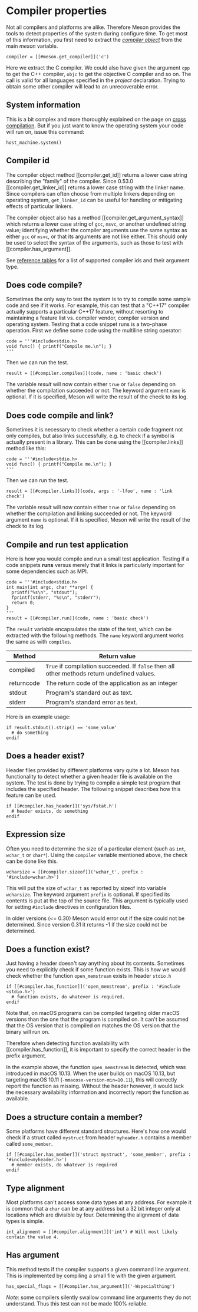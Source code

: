 # Compiler properties

Not all compilers and platforms are alike. Therefore Meson provides
the tools to detect properties of the system during configure time. To
get most of this information, you first need to extract the *[compiler
object](Reference-manual_returned_compiler.md)* from the main
*meson* variable.

```meson
compiler = [[#meson.get_compiler]]('c')
```

Here we extract the C compiler. We could also have given the argument
`cpp` to get the C++ compiler, `objc` to get the objective C compiler
and so on. The call is valid for all languages specified in the
*project* declaration. Trying to obtain some other compiler will lead
to an unrecoverable error.

## System information

This is a bit complex and more thoroughly explained on the page on
[cross compilation](Cross-compilation.md). But if you just want to
know the operating system your code will run on, issue this command:

```meson
host_machine.system()
```

## Compiler id

The compiler object method [[compiler.get_id]] returns a
lower case string describing the "family" of the compiler. Since 0.53.0
[[compiler.get_linker_id]] returns a lower case string with the linker name. Since
compilers can often choose from multiple linkers depending on operating
system, `get_linker_id` can be useful for handling or mitigating effects
of particular linkers.

The compiler object also has a method [[compiler.get_argument_syntax]] which
returns a lower case string of `gcc`, `msvc`, or another undefined string
value; identifying whether the compiler arguments use the same syntax as
either `gcc` or `msvc`, or that its arguments are not like either. This should
only be used to select the syntax of the arguments, such as those to test
with [[compiler.has_argument]].

See [reference tables](Reference-tables.md#compiler-ids) for a list of
supported compiler ids and their argument type.

## Does code compile?

Sometimes the only way to test the system is to try to compile some
sample code and see if it works. For example, this can test that a
"C++17" compiler actually supports a particular C++17 feature,
without resorting to maintaining a feature list vs. compiler vendor,
compiler version and operating system.
Testing that a code snippet runs is a two-phase operation. First
we define some code using the multiline string operator:

```meson
code = '''#include<stdio.h>
void func() { printf("Compile me.\n"); }
'''
```

Then we can run the test.

```meson
result = [[#compiler.compiles]](code, name : 'basic check')
```

The variable *result* will now contain either `true` or `false`
depending on whether the compilation succeeded or not. The keyword
argument `name` is optional. If it is specified, Meson will write the
result of the check to its log.

## Does code compile and link?

Sometimes it is necessary to check whether a certain code fragment not
only compiles, but also links successfully, e.g. to check if a symbol
is actually present in a library. This can be done using the
[[compiler.links]] method like this:

```meson
code = '''#include<stdio.h>
void func() { printf("Compile me.\n"); }
'''
```

Then we can run the test.

```meson
result = [[#compiler.links]](code, args : '-lfoo', name : 'link check')
```

The variable *result* will now contain either `true` or `false`
depending on whether the compilation and linking succeeded or not. The
keyword argument `name` is optional. If it is specified, Meson will
write the result of the check to its log.

## Compile and run test application

Here is how you would compile and run a small test application.
Testing if a code snippets **runs** versus merely that it links
is particularly important for some dependencies such as MPI.

```meson
code = '''#include<stdio.h>
int main(int argc, char **argv) {
  printf("%s\n", "stdout");
  fprintf(stderr, "%s\n", "stderr");
  return 0;
}
'''
result = [[#compiler.run]](code, name : 'basic check')
```

The `result` variable encapsulates the state of the test, which can be
extracted with the following methods. The `name` keyword argument
works the same as with `compiles`.

| Method     | Return value                                                                                |
| ------     | ------------                                                                                |
| compiled   | `True` if compilation succeeded. If `false` then all other methods return undefined values. |
| returncode | The return code of the application as an integer                                            |
| stdout     | Program's standard out as text.                                                             |
| stderr     | Program's standard error as text.                                                           |

Here is an example usage:

```meson
if result.stdout().strip() == 'some_value'
  # do something
endif
```

## Does a header exist?

Header files provided by different platforms vary quite a lot. Meson
has functionality to detect whether a given header file is available
on the system. The test is done by trying to compile a simple test
program that includes the specified header. The following snippet
describes how this feature can be used.

```meson
if [[#compiler.has_header]]('sys/fstat.h')
  # header exists, do something
endif
```

## Expression size

Often you need to determine the size of a particular element (such as
`int`, `wchar_t` or `char*`). Using the `compiler` variable mentioned
above, the check can be done like this.

```meson
wcharsize = [[#compiler.sizeof]]('wchar_t', prefix : '#include<wchar.h>')
```

This will put the size of `wchar_t` as reported by sizeof into
variable `wcharsize`. The keyword argument `prefix` is optional. If
specified its contents is put at the top of the source file. This
argument is typically used for setting `#include` directives in
configuration files.

In older versions (<= 0.30) Meson would error out if the size could
not be determined. Since version 0.31 it returns -1 if the size could
not be determined.

## Does a function exist?

Just having a header doesn't say anything about its contents.
Sometimes you need to explicitly check if some function exists. This
is how we would check whether the function `open_memstream` exists in
header `stdio.h`

```meson
if [[#compiler.has_function]]('open_memstream', prefix : '#include <stdio.h>')
  # function exists, do whatever is required.
endif
```

Note that, on macOS programs can be compiled targeting older macOS
versions than the one that the program is compiled on. It can't be
assumed that the OS version that is compiled on matches the OS version
that the binary will run on.

Therefore when detecting function availability with [[compiler.has_function]], it
is important to specify the correct header in the prefix argument.

In the example above, the function `open_memstream` is detected, which
was introduced in macOS 10.13. When the user builds on macOS 10.13,
but targeting macOS 10.11 (`-mmacosx-version-min=10.11`), this will
correctly report the function as missing. Without the header however,
it would lack the necessary availability information and incorrectly
report the function as available.

## Does a structure contain a member?

Some platforms have different standard structures. Here's how one
would check if a struct called `mystruct` from header `myheader.h`
contains a member called `some_member`.

```meson
if [[#compiler.has_member]]('struct mystruct', 'some_member', prefix : '#include<myheader.h>')
  # member exists, do whatever is required
endif
```

## Type alignment

Most platforms can't access some data types at any address. For
example it is common that a `char` can be at any address but a 32 bit
integer only at locations which are divisible by four. Determining the
alignment of data types is simple.

```meson
int_alignment = [[#compiler.alignment]]('int') # Will most likely contain the value 4.
```

## Has argument

This method tests if the compiler supports a given command line
argument. This is implemented by compiling a small file with the given
argument.

```meson
has_special_flags = [[#compiler.has_argument]]('-Wspecialthing')
```

*Note*: some compilers silently swallow command line arguments they do
not understand. Thus this test can not be made 100% reliable.
